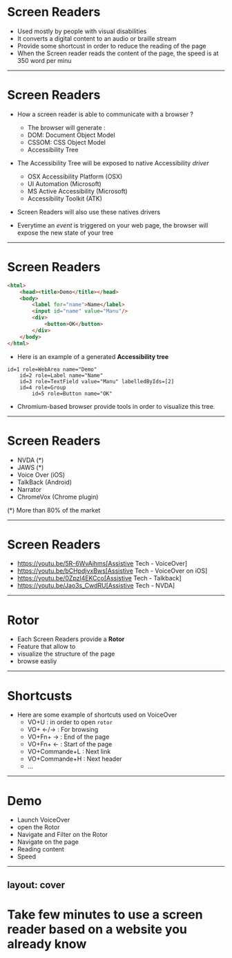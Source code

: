 # Screen Readers

* Used mostly by people with visual disabilities
* It converts a digital content to an audio or braille stream
* Provide some shortcust in order to reduce the reading of the page
* When the Screen reader reads the content of the page, the speed is at 350 word per minu

--- 

# Screen Readers

* How a screen reader is able to communicate with a browser ?
    * The browser will generate :
    * DOM: Document Object Model 
    * CSSOM: CSS Object Model
    * Accessibility Tree

* The Accessibility Tree will be exposed to native Accessibility *driver*
    * OSX Accessibility Platform (OSX)
    * UI Automation (Microsoft)
    * MS Active Accessibility (Microsoft)
    * Accessibility Toolkit (ATK)

* Screen Readers will also use these natives drivers

* Everytime an *event* is triggered on your web page, the browser will expose the new state of your tree
---

# Screen Readers

```html
<html>
    <head><title>Demo</title></head>
    <body>
        <label for="name">Name</label>
        <input id="name" value="Manu"/>
        <div>
            <button>OK</button>
        </div>
    </body>
</html>
```

* Here is an example of a generated **Accessibility tree**

```
id=1 role=WebArea name="Demo"
    id=2 role=Label name="Name"
    id=3 role=TextField value="Manu" labelledByIds=[2]
    id=4 role=Group
        id=5 role=Button name="OK"
```

* Chromium-based browser provide tools in order to visualize this tree.

---

# Screen Readers

* NVDA (*)
* JAWS (*)
* Voice Over (iOS)
* TalkBack (Android)
* Narrator
* ChromeVox (Chrome plugin)

(*) More than 80% of the market

---

# Screen Readers

* https://youtu.be/5R-6WvAihms[Assistive Tech - VoiceOver]
* https://youtu.be/bCHpdjvxBws[Assistive Tech - VoiceOver on iOS]
* https://youtu.be/0Zpzl4EKCco[Assistive Tech - Talkback]
* https://youtu.be/Jao3s_CwdRU[Assistive Tech - NVDA]

---

# Rotor

* Each Screen Readers provide a **Rotor**
* Feature that allow to
* visualize the structure of the page
* browse easliy 

---

# Shortcusts

* Here are some example of shortcuts used on VoiceOver
    * VO+U : in order to open `rotor`
    * VO+ <-/-> : For browsing
    * VO+Fn+ -> : End of the page
    * VO+Fn+ <- : Start of the page
    * VO+Commande+L : Next link
    * VO+Commande+H : Next header
    * ...

---

# Demo

* Launch VoiceOver
* open the Rotor
* Navigate and Filter on the Rotor
* Navigate on the page
* Reading content
* Speed

---
layout: cover
---

# Take few minutes to use a screen reader based on a website you already know
